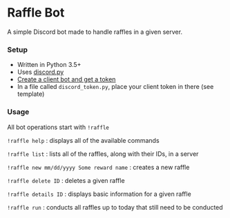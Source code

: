 Raffle Bot
==========

A simple Discord bot made to handle raffles in a given server.

### Setup

- Written in Python 3.5+
- Uses [discord.py](https://github.com/Rapptz/discord.py)
- [Create a client bot and get a token](https://github.com/reactiflux/discord-irc/wiki/Creating-a-discord-bot-&-getting-a-token)
- In a file called `discord_token.py`, place your client token in there (see template)

### Usage

All bot operations start with `!raffle`

`!raffle help` : displays all of the available commands

`!raffle list` : lists all of the raffles, along with their IDs, in a server

`!raffle new mm/dd/yyyy Some reward name` : creates a new raffle

`!raffle delete ID` : deletes a given raffle

`!raffle details ID` : displays basic information for a given raffle

`!raffle run` : conducts all raffles up to today that still need to be conducted
